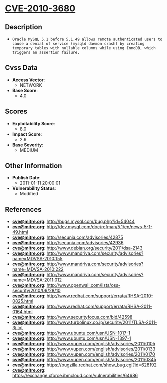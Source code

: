 
# [CVE-2010-3680](https://cve.mitre.org/cgi-bin/cvename.cgi?name=CVE-2010-3680)

## Description

- `Oracle MySQL 5.1 before 5.1.49 allows remote authenticated users to cause a denial of service (mysqld daemon crash) by creating temporary tables with nullable columns while using InnoDB, which triggers an assertion failure.`

## Cvss Data

- **Access Vector**:
  - NETWORK
- **Base Score**:
  - 4.0

## Scores

- **Exploitability Score**:
  - 8.0
- **Impact Score**:
  - 2.9
- **Base Severity**:
  - MEDIUM

## Other Information

- **Publish Date**:
  - 2011-01-11 20:00:01
- **Vulnerability Status**:
  - Modified

## References

- **cve@mitre.org**: http://bugs.mysql.com/bug.php?id=54044
- **cve@mitre.org**: http://dev.mysql.com/doc/refman/5.1/en/news-5-1-49.html
- **cve@mitre.org**: http://secunia.com/advisories/42875
- **cve@mitre.org**: http://secunia.com/advisories/42936
- **cve@mitre.org**: http://www.debian.org/security/2011/dsa-2143
- **cve@mitre.org**: http://www.mandriva.com/security/advisories?name=MDVSA-2010:155
- **cve@mitre.org**: http://www.mandriva.com/security/advisories?name=MDVSA-2010:222
- **cve@mitre.org**: http://www.mandriva.com/security/advisories?name=MDVSA-2011:012
- **cve@mitre.org**: http://www.openwall.com/lists/oss-security/2010/09/28/10
- **cve@mitre.org**: http://www.redhat.com/support/errata/RHSA-2010-0825.html
- **cve@mitre.org**: http://www.redhat.com/support/errata/RHSA-2011-0164.html
- **cve@mitre.org**: http://www.securityfocus.com/bid/42598
- **cve@mitre.org**: http://www.turbolinux.co.jp/security/2011/TLSA-2011-3j.txt
- **cve@mitre.org**: http://www.ubuntu.com/usn/USN-1017-1
- **cve@mitre.org**: http://www.ubuntu.com/usn/USN-1397-1
- **cve@mitre.org**: http://www.vupen.com/english/advisories/2011/0105
- **cve@mitre.org**: http://www.vupen.com/english/advisories/2011/0133
- **cve@mitre.org**: http://www.vupen.com/english/advisories/2011/0170
- **cve@mitre.org**: http://www.vupen.com/english/advisories/2011/0345
- **cve@mitre.org**: https://bugzilla.redhat.com/show_bug.cgi?id=628192
- **cve@mitre.org**: https://exchange.xforce.ibmcloud.com/vulnerabilities/64686
